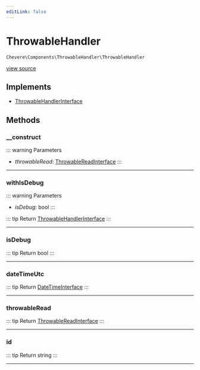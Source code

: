 ```yaml
---
editLink: false
---
```


# ThrowableHandler

`Chevere\Components\ThrowableHandler\ThrowableHandler`

[view source](https://github.com/chevere/chevere/blob/main/src/Chevere/Components/ThrowableHandler/ThrowableHandler.php)

## Implements

- [ThrowableHandlerInterface](../../Interfaces/ThrowableHandler/ThrowableHandlerInterface.md)

## Methods

### __construct

::: warning Parameters
- *throwableRead*: [ThrowableReadInterface](../../Interfaces/ThrowableHandler/ThrowableReadInterface.md)
:::

---

### withIsDebug

::: warning Parameters
- *isDebug*: bool
:::

::: tip Return
[ThrowableHandlerInterface](../../Interfaces/ThrowableHandler/ThrowableHandlerInterface.md)
:::

---

### isDebug

::: tip Return
bool
:::

---

### dateTimeUtc

::: tip Return
[DateTimeInterface](https://www.php.net/manual/class.datetimeinterface)
:::

---

### throwableRead

::: tip Return
[ThrowableReadInterface](../../Interfaces/ThrowableHandler/ThrowableReadInterface.md)
:::

---

### id

::: tip Return
string
:::

---
